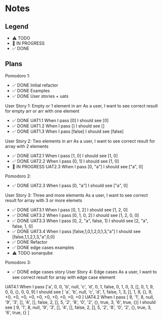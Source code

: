 # Notes

## Legend

- ⚠ TODO
- 🚧 IN PROGRESS
- ✅ DONE

## Plans

Pomodoro 1:

- ✅ DONE Initial refactor
- ✅ DONE Examples
- ✅ DONE User stories + uats

User Story 1: Empty or 1 element in arr
As a user, I want to see correct result for empty arr or arr with one element

- ✅ DONE UAT1.1 When I pass [0] I should see [0]
- ✅ DONE UAT1.2 When I pass [] I should see []
- ✅ DONE UAT1.3 When I pass [false] I should see [false]

User Story 2: Two elements in arr
As a user, I want to see correct result for array with 2 elements

- ✅ DONE UAT2.1 When I pass [1, 0] I should see [1, 0]
- ✅ DONE UAT2.2 When I pass [0, 1] I should see [1, 0]
- 🚧 IN PROGRESS UAT2.3 When I pass [0, "a"] I should see ["a", 0]

Pomodoro 2:

- ✅ DONE UAT2.3 When I pass [0, "a"] I should see ["a", 0]

User Story 3: Three and more elements
As a user, I want to see correct result for array with 3 or more elemets

- ✅ DONE UAT3.1 When I pass [0, 1, 2] I should see [1, 2, 0]
- ✅ DONE UAT3.2 When I pass [0, 1, 0, 2] I should see [1, 2, 0, 0]
- ✅ DONE UAT3.3 When I pass [0, 2, "a", false, 1] I should see [2, "a", false, 1, 0]
- ✅ DONE UAT3.4 When I pass [false,1,0,1,2,0,1,3,"a"] I should see [false,1,1,2,1,3,"a",0,0]
- ✅ DONE Refactor
- ✅ DONE edge cases examples
- ⚠ TODO sonarqube

Pomodoro 3:

- ✅ DONE edge cases story
  User Story 4: Edge cases
  As a user, I want to see correct result for array with edge case element

UAT4.1 When I pass ['a', 0, 0, 'b', null, 'c', 'd', 0, 1, false, 0, 1, 0, 3, [], 0, 1, 9, 0, 0, {}, 0, 0, 9] I should see [ 'a', 'b', null, 'c', 'd', 1, false, 1, 3, [], 1, 9, {}, 9, +0, +0, +0, +0, +0, +0, +0, +0, +0, +0 ]
UAT4.2 When I pass [ 9, '1', 8, null, '9', '3', [], '4', [], false, 2, [], 5, '2', '8', '0', '2', {}, true, 3, '6', true, {}] I should see [ 9, '1', 8, null, '9', '3', [], '4', [], false, 2, [], 5, '2', '8', '0', '2', {}, true, 3, '6', true, {} ]
